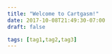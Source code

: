 ```yaml
---
title: "Welcome to Cartgasm!"
date: 2017-10-08T21:49:30-07:00
draft: false

tags: [tag1,tag2,tag3]
---
```

